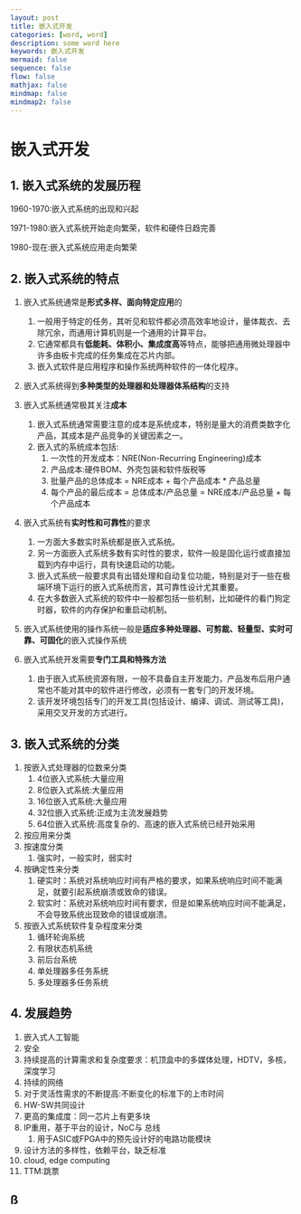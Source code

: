 ```yaml
---
layout: post
title: 嵌入式开发
categories: [word, word]
description: some word here
keywords: 嵌入式开发
mermaid: false
sequence: false
flow: false
mathjax: false
mindmap: false
mindmap2: false
---
```


# 嵌入式开发

## 1. 嵌入式系统的发展历程

1960-1970:嵌入式系统的出现和兴起

1971-1980:嵌入式系统开始走向繁荣，软件和硬件日趋完善

1980-现在:嵌入式系统应用走向繁荣

## 2. 嵌入式系统的特点

1. 嵌入式系统通常是**形式多样、面向特定应用**的
   1. 一般用于特定的任务，其听见和软件都必须高效率地设计，量体裁衣、去除冗余，而通用计算机则是一个通用的计算平台。
   2. 它通常都具有**低能耗、体积小、集成度高**等特点，能够把通用微处理器中许多由板卡完成的任务集成在芯片内部。
   3. 嵌入式软件是应用程序和操作系统两种软件的一体化程序。

1. 嵌入式系统得到**多种类型的处理器和处理器体系结构**的支持
2. 嵌入式系统通常极其关注**成本**
   1. 嵌入式系统通常需要注意的成本是系统成本，特别是量⼤的消费类数字化产品，其成本是产品竞争的关键因素之⼀。
   2. 嵌入式的系统成本包括:
      1. 一次性的开发成本：NRE(Non-Recurring Engineering)成本
      2. 产品成本:硬件BOM、外壳包装和软件版税等
      3. 批量产品的总体成本 = NRE成本 + 每个产品成本 * 产品总量
      4. 每个产品的最后成本 = 总体成本/产品总量 = NRE成本/产品总量 + 每个产品成本
3. 嵌入式系统有**实时性和可靠性**的要求
   1. 一方面大多数实时系统都是嵌入式系统。
   2. 另一方面嵌入式系统多数有实时性的要求，软件一般是固化运⾏或直接加载到内存中运⾏，具有快速启动的功能。
   3. 嵌入式系统⼀般要求具有出错处理和自动复位功能，特别是对于⼀些在极端环境下运⾏的嵌入式系统⽽⾔，其可靠性设计尤其重要。
   4. 在⼤多数嵌入式系统的软件中⼀般都包括⼀些机制，⽐如硬件的看门狗定时器，软件的内存保护和重启动机制。
4. 嵌入式系统使用的操作系统一般是**适应多种处理器、可剪裁、轻量型、实时可靠、可固化**的嵌入式操作系统
5. 嵌入式系统开发需要**专门工具和特殊方法**
   1. 由于嵌入式系统资源有限，⼀般不具备⾃主开发能⼒，产品发布后⽤户通常也不能对其中的软件进⾏修改，必须有⼀套专⻔的开发环境。
   2. 该开发环境包括专⻔的开发⼯具(包括设计、编译、调试、测试等⼯具)，采⽤交叉开发的⽅式进⾏。

##  3. 嵌入式系统的分类

1. 按嵌入式处理器的位数来分类
   1. 4位嵌入式系统:大量应用
   2. 8位嵌入式系统:大量应用
   3. 16位嵌入式系统:大量应用
   4. 32位嵌入式系统:正成为主流发展趋势
   5. 64位嵌入式系统:高度复杂的、高速的嵌入式系统已经开始采用
2. 按应用来分类
3. 按速度分类
   1. 强实时，一般实时，弱实时
4. 按确定性来分类
   1. 硬实时：系统对系统响应时间有严格的要求，如果系统响应时间不能满⾜，就要引起系统崩溃或致命的错误。
   2. 软实时：系统对系统响应时间有要求，但是如果系统响应时间不能满⾜，不会导致系统出现致命的错误或崩溃。
5. 按嵌入式系统软件复杂程度来分类
   1. 循环轮询系统
   2. 有限状态机系统
   3. 前后台系统
   4. 单处理器多任务系统
   5. 多处理器多任务系统

## 4. 发展趋势

1. 嵌入式人工智能
2. 安全
3. 持续提高的计算需求和复杂度要求：机顶盒中的多媒体处理，HDTV，多核，深度学习
4. 持续的网络
5. 对于灵活性需求的不断提高:不断变化的标准下的上市时间
6. HW-SW共同设计
7. 更高的集成度：同一芯片上有更多块
8. IP重用，基于平台的设计，NoC与 总线
   1. ⽤于ASIC或FPGA中的预先设计好的电路功能模块
9. 设计方法的多样性，依赖平台，缺乏标准
10. cloud, edge computing
11. TTM:跳票

## ß
